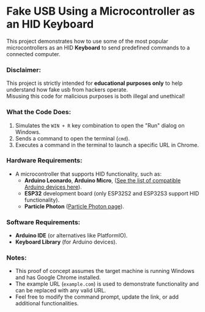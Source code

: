 # Fake USB Using a Microcontroller as an HID Keyboard

This project demonstrates how to use some of the most popular microcontrollers as an HID **Keyboard** to send predefined commands to a connected computer.

### Disclaimer:
This project is strictly intended for **educational purposes only** to help understand how fake usb from hackers operate.  
Misusing this code for malicious purposes is both illegal and unethical!  

### What the Code Does:
1. Simulates the `WIN + R` key combination to open the "Run" dialog on Windows.
2. Sends a command to open the terminal (`cmd`).
3. Executes a command in the terminal to launch a specific URL in Chrome.

### Hardware Requirements:
- A microcontroller that supports HID functionality, such as:
  - **Arduino Leonardo**, **Arduino Micro**, ([See the list of compatible Arduino devices here](https://docs.arduino.cc/libraries/keyboard/)).
  - **ESP32** development board (only ESP32S2 and ESP32S3 support HID functionality).
  - **Particle Photon** ([Particle Photon page](https://docs.particle.io/photon/)).

### Software Requirements:
- **Arduino IDE** (or alternatives like PlatformIO).
- **Keyboard Library** (for Arduino devices).

### Notes:
- This proof of concept assumes the target machine is running Windows and has Google Chrome installed.
- The example URL (`example.com`) is used to demonstrate functionality and can be replaced with any valid URL.
- Feel free to modify the command prompt, update the link, or add additional functionalities.